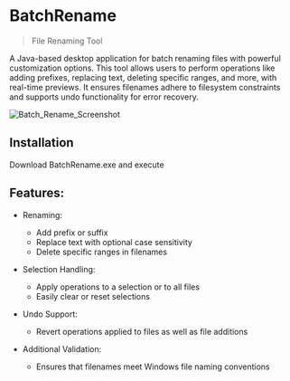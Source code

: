 # BatchRename
> File Renaming Tool

A Java-based desktop application for batch renaming files with powerful customization options. This tool allows users to perform operations like adding prefixes, replacing text, deleting specific ranges, and more, with real-time previews. It ensures filenames adhere to filesystem constraints and supports undo functionality for error recovery.

![Batch_Rename_Screenshot](https://github.com/user-attachments/assets/a805b0d6-3c66-4119-8092-3398c7772461)

## Installation
Download BatchRename.exe and execute

## Features:

* Renaming:
  * Add prefix or suffix
  * Replace text with optional case sensitivity
  * Delete specific ranges in filenames

* Selection Handling:
  * Apply operations to a selection or to all files
  * Easily clear or reset selections

* Undo Support:
  * Revert operations applied to files as well as file additions

* Additional Validation:
  * Ensures that filenames meet Windows file naming conventions
